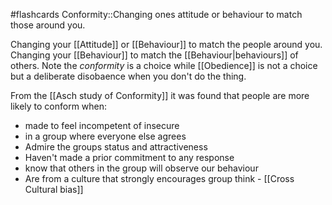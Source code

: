 #flashcards 
Conformity::Changing ones attitude or behaviour to match those around you.

Changing your [[Attitude]] or [[Behaviour]] to match the people around you. Changing your [[Behaviour]] to match the [[Behaviour|behaviours]] of others. Note the *conformity* is a choice while [[Obedience]] is not a choice but a deliberate disobaence when you don't do the thing.

From the [[Asch study of Conformity]] it was found that people are more likely to conform when:
* made to feel incompetent of insecure
* in a group where everyone else agrees
* Admire the groups status and attractiveness
* Haven't made a prior commitment to any response
* know that others in the group will observe our behaviour
* Are from a culture that strongly encourages group think  - [[Cross Cultural bias]]